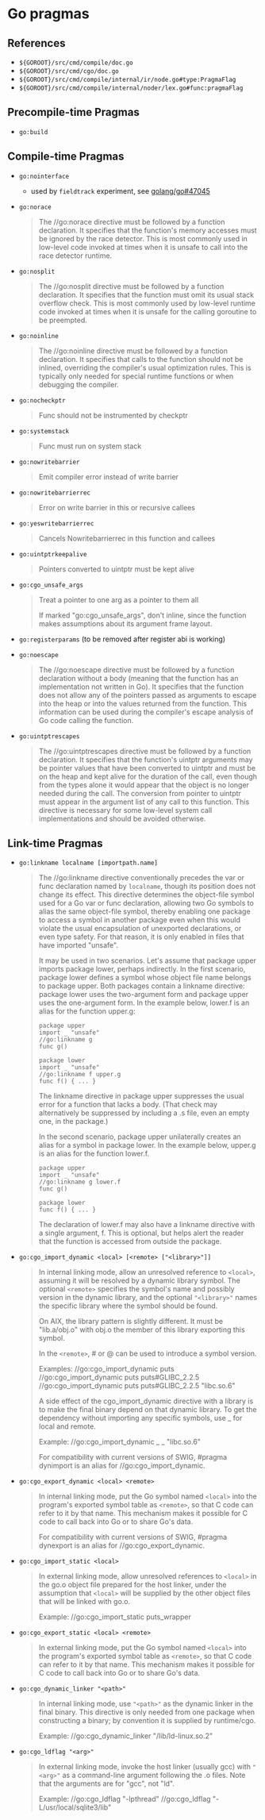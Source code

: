 # Go pragmas

## References

- `${GOROOT}/src/cmd/compile/doc.go`
- `${GOROOT}/src/cmd/cgo/doc.go`
- `${GOROOT}/src/cmd/compile/internal/ir/node.go#type:PragmaFlag`
- `${GOROOT}/src/cmd/compile/internal/noder/lex.go#func:pragmaFlag`

## Precompile-time Pragmas

- `go:build`

## Compile-time Pragmas

- `go:nointerface`
  - used by `fieldtrack` experiment, see [golang/go#47045](https://github.com/golang/go/issues/47045)

- `go:norace`

  > The //go:norace directive must be followed by a function declaration.
  > It specifies that the function's memory accesses must be ignored by the
  > race detector. This is most commonly used in low-level code invoked
  > at times when it is unsafe to call into the race detector runtime.

- `go:nosplit`

  > The //go:nosplit directive must be followed by a function declaration.
  > It specifies that the function must omit its usual stack overflow check.
  > This is most commonly used by low-level runtime code invoked
  > at times when it is unsafe for the calling goroutine to be preempted.

- `go:noinline`
  > The //go:noinline directive must be followed by a function declaration.
  > It specifies that calls to the function should not be inlined, overriding
  > the compiler's usual optimization rules. This is typically only needed
  > for special runtime functions or when debugging the compiler.

- `go:nocheckptr`

  > Func should not be instrumented by checkptr

- `go:systemstack`

  > Func must run on system stack

- `go:nowritebarrier`
  
  > Emit compiler error instead of write barrier

- `go:nowritebarrierrec`

  > Error on write barrier in this or recursive callees

- `go:yeswritebarrierrec`

  > Cancels Nowritebarrierrec in this function and callees

- `go:uintptrkeepalive`

  > Pointers converted to uintptr must be kept alive

- `go:cgo_unsafe_args`

  > Treat a pointer to one arg as a pointer to them all
  >
  > If marked "go:cgo_unsafe_args", don't inline, since the function
  > makes assumptions about its argument frame layout.

- `go:registerparams` (to be removed after register abi is working)

- `go:noescape`

  > The //go:noescape directive must be followed by a function declaration without
  > a body (meaning that the function has an implementation not written in Go).
  > It specifies that the function does not allow any of the pointers passed as
  > arguments to escape into the heap or into the values returned from the function.
  > This information can be used during the compiler's escape analysis of Go code
  > calling the function.

- `go:uintptrescapes`

  > The //go:uintptrescapes directive must be followed by a function declaration.
  > It specifies that the function's uintptr arguments may be pointer values that
  > have been converted to uintptr and must be on the heap and kept alive for the
  > duration of the call, even though from the types alone it would appear that the
  > object is no longer needed during the call. The conversion from pointer to
  > uintptr must appear in the argument list of any call to this function. This
  > directive is necessary for some low-level system call implementations and
  > should be avoided otherwise.

## Link-time Pragmas

- `go:linkname localname [importpath.name]`

  > The //go:linkname directive conventionally precedes the var or func
  > declaration named by `localname`, though its position does not
  > change its effect.
  > This directive determines the object-file symbol used for a Go var or
  > func declaration, allowing two Go symbols to alias the same
  > object-file symbol, thereby enabling one package to access a symbol in
  > another package even when this would violate the usual encapsulation
  > of unexported declarations, or even type safety.
  > For that reason, it is only enabled in files that have imported "unsafe".
  >
  > It may be used in two scenarios. Let's assume that package upper
  > imports package lower, perhaps indirectly. In the first scenario,
  > package lower defines a symbol whose object file name belongs to
  > package upper. Both packages contain a linkname directive: package
  > lower uses the two-argument form and package upper uses the
  > one-argument form. In the example below, lower.f is an alias for the
  > function upper.g:
  >
  >     package upper
  >     import _ "unsafe"
  >     //go:linkname g
  >     func g()
  > 
  >     package lower
  >     import _ "unsafe"
  >     //go:linkname f upper.g
  >     func f() { ... }
  >
  > The linkname directive in package upper suppresses the usual error for
  > a function that lacks a body. (That check may alternatively be
  > suppressed by including a .s file, even an empty one, in the package.)
  >
  > In the second scenario, package upper unilaterally creates an alias
  > for a symbol in package lower. In the example below, upper.g is an alias
  > for the function lower.f.
  >
  >     package upper
  >     import _ "unsafe"
  >     //go:linkname g lower.f
  >     func g()
  > 
  >     package lower
  >     func f() { ... }
  >
  > The declaration of lower.f may also have a linkname directive with a
  > single argument, f. This is optional, but helps alert the reader that
  > the function is accessed from outside the package.

- `go:cgo_import_dynamic <local> [<remote> ["<library>"]]`

  > In internal linking mode, allow an unresolved reference to
  > `<local>`, assuming it will be resolved by a dynamic library
  > symbol. The optional `<remote>` specifies the symbol's name and
  > possibly version in the dynamic library, and the optional `"<library>"`
  > names the specific library where the symbol should be found.
  >
  > On AIX, the library pattern is slightly different. It must be
  > "lib.a/obj.o" with obj.o the member of this library exporting
  > this symbol.
  >
  > In the `<remote>`, # or @ can be used to introduce a symbol version.
  >
  > Examples:
  > //go:cgo_import_dynamic puts
  > //go:cgo_import_dynamic puts puts#GLIBC_2.2.5
  > //go:cgo_import_dynamic puts puts#GLIBC_2.2.5 "libc.so.6"
  >
  > A side effect of the cgo_import_dynamic directive with a
  > library is to make the final binary depend on that dynamic
  > library. To get the dependency without importing any specific
  > symbols, use _ for local and remote.
  >
  > Example:
  > //go:cgo_import_dynamic _ _ "libc.so.6"
  >
  > For compatibility with current versions of SWIG,
  > #pragma dynimport is an alias for //go:cgo_import_dynamic.

- `go:cgo_export_dynamic <local> <remote>`

  > In internal linking mode, put the Go symbol
  > named `<local>` into the program's exported symbol table as
  > `<remote>`, so that C code can refer to it by that name. This
  > mechanism makes it possible for C code to call back into Go or
  > to share Go's data.
  >
  > For compatibility with current versions of SWIG,
  > #pragma dynexport is an alias for //go:cgo_export_dynamic.

- `go:cgo_import_static <local>`

  > In external linking mode, allow unresolved references to
  > `<local>` in the go.o object file prepared for the host linker,
  > under the assumption that `<local>` will be supplied by the
  > other object files that will be linked with go.o.
  >
  > Example:
  > //go:cgo_import_static puts_wrapper

- `go:cgo_export_static <local> <remote>`

  > In external linking mode, put the Go symbol
  > named `<local>` into the program's exported symbol table as
  > `<remote>`, so that C code can refer to it by that name. This
  > mechanism makes it possible for C code to call back into Go or
  > to share Go's data.

- `go:cgo_dynamic_linker "<path>"`

  > In internal linking mode, use `"<path>"` as the dynamic linker
  > in the final binary. This directive is only needed from one
  > package when constructing a binary; by convention it is
  > supplied by runtime/cgo.
  >
  > Example:
  > //go:cgo_dynamic_linker "/lib/ld-linux.so.2"

- `go:cgo_ldflag "<arg>"`

  > In external linking mode, invoke the host linker (usually gcc)
  > with `"<arg>"` as a command-line argument following the .o files.
  > Note that the arguments are for "gcc", not "ld".
  >
  > Example:
  > //go:cgo_ldflag "-lpthread"
  > //go:cgo_ldflag "-L/usr/local/sqlite3/lib"
